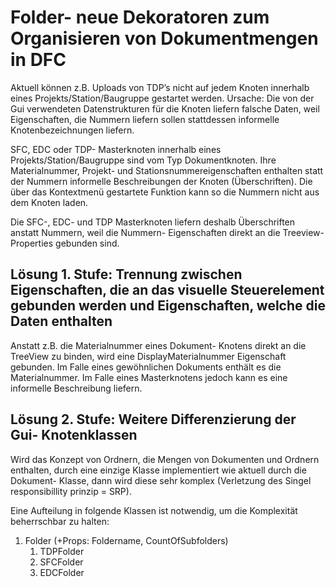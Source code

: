 ﻿# Folder- neue Dekoratoren zum Organisieren von Dokumentmengen in DFC

Aktuell können z.B. Uploads von TDP’s nicht auf jedem Knoten innerhalb eines Projekts/Station/Baugruppe gestartet werden. Ursache: Die von der Gui verwendeten Datenstrukturen für die Knoten liefern falsche Daten, weil Eigenschaften, die Nummern liefern sollen stattdessen informelle Knotenbezeichnungen liefern.

SFC, EDC oder TDP- Masterknoten innerhalb eines Projekts/Station/Baugruppe sind vom Typ Dokumentknoten. Ihre Materialnummer, Projekt- und Stationsnummereigenschaften enthalten statt der Nummern informelle Beschreibungen der Knoten (Überschriften). Die über das Kontextmenü gestartete Funktion kann so die Nummern nicht aus dem Knoten laden.

Die SFC-, EDC- und TDP Masterknoten liefern deshalb Überschriften anstatt Nummern, weil die Nummern- Eigenschaften direkt an die Treeview- Properties gebunden sind.

## Lösung 1. Stufe: Trennung zwischen Eigenschaften, die an das visuelle Steuerelement gebunden werden und Eigenschaften, welche die Daten enthalten

Anstatt z.B. die Materialnummer eines Dokument- Knotens direkt an die TreeView zu binden, wird eine DisplayMaterialnummer  Eigenschaft gebunden. Im Falle eines gewöhnlichen Dokuments enthält es die Materialnummer. Im Falle eines Masterknotens jedoch kann es eine informelle Beschreibung liefern.

## Lösung 2. Stufe: Weitere Differenzierung der Gui- Knotenklassen

Wird das Konzept von Ordnern, die Mengen von Dokumenten und Ordnern enthalten, durch eine einzige Klasse implementiert wie aktuell durch die Dokument- Klasse, dann wird diese sehr komplex (Verletzung des Singel responsibillity prinzip = SRP).

Eine Aufteilung in folgende Klassen ist notwendig, um die Komplexität beherrschbar zu halten:

1. Folder (+Props: Foldername, CountOfSubfolders)
   1. TDPFolder
   2. SFCFolder
   3. EDCFolder